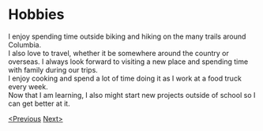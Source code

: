 # Hobbies

I enjoy spending time outside biking and hiking on the many trails around Columbia.  
I also love to travel, whether it be somewhere around the country or overseas. I always look forward to visiting a new place and spending time with family during our trips.  
I enjoy cooking and spend a lot of time doing it as I work at a food truck every week.  
Now that I am learning, I also might start new projects outside of school so I can get better at it.

[<Previous](Schedule.md) [Next>](RecentDigitalMediaProject.md)
